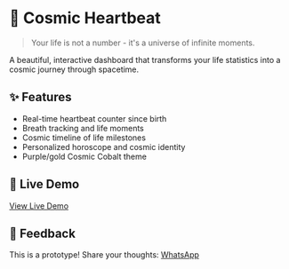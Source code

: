 # 🚀 Cosmic Heartbeat

> Your life is not a number - it's a universe of infinite moments.

A beautiful, interactive dashboard that transforms your life statistics into a cosmic journey through spacetime.

## ✨ Features
- Real-time heartbeat counter since birth
- Breath tracking and life moments
- Cosmic timeline of life milestones
- Personalized horoscope and cosmic identity
- Purple/gold Cosmic Cobalt theme

## 🌌 Live Demo
[View Live Demo](https://adellirahulreddy.github.io/cosmic-heartbeat/)

## 💬 Feedback
This is a prototype! Share your thoughts: [WhatsApp](https://wa.me/917032784208)

